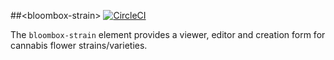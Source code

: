 
##&lt;bloombox-strain&gt;  [![CircleCI](https://circleci.com/gh/Bloombox/bloombox-strain.svg?style=svg&circle-token=2bd720de1bd58c2c4f3edf001571a495c2531866)](https://circleci.com/gh/Bloombox/bloombox-strain)

The `bloombox-strain` element provides a viewer, editor and creation form for cannabis flower strains/varieties.
